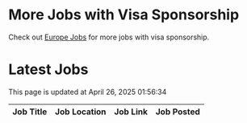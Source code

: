 # More Jobs with Visa Sponsorship

Check out [Europe Jobs](https://github.com/sureshparimi/europejobs#latest-jobs) for more jobs with visa sponsorship.

# Latest Jobs

This page is updated at April 26, 2025 01:56:34

| Job Title | Job Location | Job Link | Job Posted |
| --- | --- | --- | --- |
